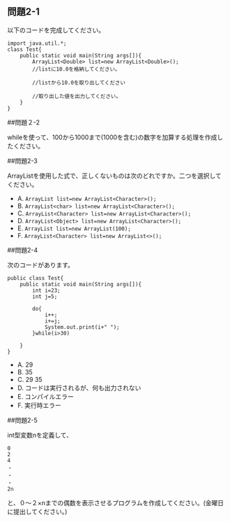 ## 問題2-1
以下のコードを完成してください。

	import java.util.*;
	class Test{
		public static void main(String args[]){
			ArrayList<Double> list=new ArrayList<Double>();
			//listに10.0を格納してください。
		
			//listから10.0を取り出してください
		
			//取り出した値を出力してください。
		}
	}
	
##問題２-2

whileを使って、100から1000まで(1000を含む)の数字を加算する処理を作成したください。

##問題2-3

ArrayListを使用した式で、正しくないものは次のどれですか。二つを選択してください。<br/>

* A. `ArrayList list=new ArrayList<Character>();	`
* B. `ArrayList<char> list=new ArrayList<Character>();`	
* C. `ArrayList<Character> list=new ArrayList<Character>();`	
* D. `ArrayList<Object> list=new ArrayList<Character>();`
* E. `ArrayList list=new ArrayList(100);`
* F. `ArrayList<Character> list=new ArrayList<>();`

##問題2-4

次のコードがあります。

	public class Test{
		public static void main(String args[]){
			int i=23;
			int j=5;
			
			do{
				i++;
				i+=j;
				System.out.print(i+" ");
			}while(i>30)
			
		}
	}
	
* A. 29
* B. 35
* C. 29 35
* D. コードは実行されるが、何も出力されない
* E. コンパイルエラー
* F. 実行時エラー

##問題2-5

int型変数nを定義して、

	0
	2
	4
	・
	・
	・
	2n
と、０～２×nまでの偶数を表示させるプログラムを作成してください。(金曜日に提出してください。)

